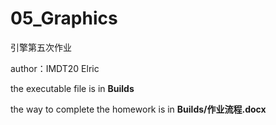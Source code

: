 # 05_Graphics
引擎第五次作业  

author：IMDT20 Elric

the executable file is in **Builds**  

the way to complete the homework is in **Builds/作业流程.docx**
